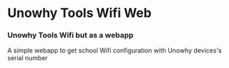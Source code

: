 # Unowhy Tools Wifi Web
### Unowhy Tools Wifi but as a webapp
A simple webapp to get school Wifi configuration with Unowhy devices's serial number
